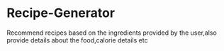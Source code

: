 # Recipe-Generator
Recommend recipes based on the ingredients provided by the user,also provide details about the food,calorie details etc

